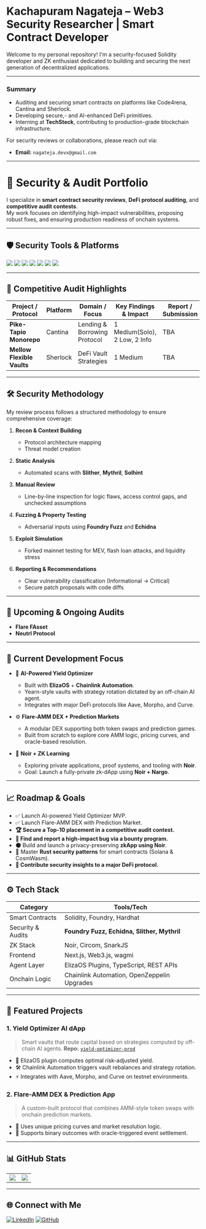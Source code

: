 # Kachapuram Nagateja – Web3 Security Researcher | Smart Contract Developer

Welcome to my personal repository! I'm a security-focused Solidity developer and ZK enthusiast dedicated to building and securing the next generation of decentralized applications.

---

### Summary

* Auditing and securing smart contracts on platforms like Code4rena, Cantina and Sherlock.
* Developing secure,- and AI-enhanced DeFi primitives.
* Interning at **TechSteck**, contributing to production-grade blockchain infrastructure.

For security reviews or collaborations, please reach out via:
* **Email:** `nagateja.devx@gmail.com`

---

# 🔐 Security & Audit Portfolio

I specialize in **smart contract security reviews**, **DeFi protocol auditing**, and **competitive audit contests**.  
My work focuses on identifying high-impact vulnerabilities, proposing robust fixes, and ensuring production readiness of onchain systems.  

---

## 🛡️ Security Tools & Platforms

<p align="left">
  <!-- Audit Platforms -->
  <img src="https://img.shields.io/badge/Code4rena-212121?style=for-the-badge&logo=ethereum&logoColor=white" />
  <img src="https://img.shields.io/badge/Sherlock-2C3E50?style=for-the-badge&logo=ethereum&logoColor=white" />
  <img src="https://img.shields.io/badge/Cantina-34495E?style=for-the-badge&logo=ethereum&logoColor=white" />

  <!-- Security Tools -->
  <img src="https://img.shields.io/badge/Foundry-000000?style=for-the-badge&logo=rust&logoColor=white" />
  <img src="https://img.shields.io/badge/Slither-4E342E?style=for-the-badge&logo=python&logoColor=white" />
  <img src="https://img.shields.io/badge/Echidna-6A1B9A?style=for-the-badge&logo=haskell&logoColor=white" />
  <img src="https://img.shields.io/badge/Mythril-283593?style=for-the-badge&logo=python&logoColor=white" />
</p>

---

## 📜 Competitive Audit Highlights

| Project / Protocol        | Platform       | Domain / Focus                | Key Findings & Impact           | Report / Submission |
| ------------------------- | -------------- | ----------------------------- | -------------------------------- | ------------------- |
| **Pike-Tapio Monorepo**   | Cantina        | Lending & Borrowing Protocol  | 1 Medium(Solo), 2 Low, 2 Info           | TBA                 |
| **Mellow Flexible Vaults**| Sherlock       | DeFi Vault Strategies         | 1 Medium   | TBA                 |

---

## 🛠️ Security Methodology

My review process follows a structured methodology to ensure comprehensive coverage:  

1. **Recon & Context Building**  
   - Protocol architecture mapping  
   - Threat model creation  

2. **Static Analysis**  
   - Automated scans with **Slither**, **Mythril**, **Solhint**  

3. **Manual Review**  
   - Line-by-line inspection for logic flaws, access control gaps, and unchecked assumptions  

4. **Fuzzing & Property Testing**  
   - Adversarial inputs using **Foundry Fuzz** and **Echidna**  

5. **Exploit Simulation**  
   - Forked mainnet testing for MEV, flash loan attacks, and liquidity stress  

6. **Reporting & Recommendations**  
   - Clear vulnerability classification (Informational → Critical)  
   - Secure patch proposals with code diffs  

---

## 📌 Upcoming & Ongoing Audits  

- **Flare FAsset** 
- **Neutrl Protocol** 

---


## 💼 Current Development Focus

* 🧠 **AI-Powered Yield Optimizer**
    * Built with **ElizaOS** + **Chainlink Automation**.
    * Yearn-style vaults with strategy rotation dictated by an off-chain AI agent.
    * Integrates with major DeFi protocols like Aave, Morpho, and Curve.

* ⚙️ **Flare-AMM DEX + Prediction Markets**
    * A modular DEX supporting both token swaps and prediction games.
    * Built from scratch to explore core AMM logic, pricing curves, and oracle-based resolution.

* 🌌 **Noir + ZK Learning**
    * Exploring private applications, proof systems, and tooling with **Noir**.
    * Goal: Launch a fully-private zk-dApp using **Noir + Nargo**.

---

## 📈 Roadmap & Goals

* ✅ Launch AI-powered Yield Optimizer MVP.
* ✅ Launch Flare-AMM DEX with Prediction Market.
* **🏆 Secure a Top-10 placement in a competitive audit contest.**
* **🐞 Find and report a high-impact bug via a bounty program.**
* 🌑 Build and launch a privacy-preserving **zkApp using Noir**.
* 🦀 Master **Rust security patterns** for smart contracts (Solana & CosmWasm).
* **🤝 Contribute security insights to a major DeFi protocol.**

---

## ⚙️ Tech Stack

| Category         | Tools/Tech                                      |
| ---------------- | ----------------------------------------------- |
| Smart Contracts  | Solidity, Foundry, Hardhat                      |
| Security & Audits| **Foundry Fuzz, Echidna, Slither, Mythril** |
| ZK Stack         | Noir, Circom, SnarkJS                           |
| Frontend         | Next.js, Web3.js, wagmi                         |
| Agent Layer      | ElizaOS Plugins, TypeScript, REST APIs          |
| Onchain Logic    | Chainlink Automation, OpenZeppelin Upgrades     |


---

## 📁 Featured Projects

### 1. **Yield Optimizer AI dApp**
> Smart vaults that route capital based on strategies computed by off-chain AI agents.
> **Repo:** [`yield-optimizer-prod`](https://github.com/nagatejakachapuram/yield-optimizer-prod)
* 🧠 ElizaOS plugin computes optimal risk-adjusted yield.
* 🛠️ Chainlink Automation triggers vault rebalances and strategy rotation.
* ⚡ Integrates with Aave, Morpho, and Curve on testnet environments.

### 2. **Flare-AMM DEX & Prediction App**
> A custom-built protocol that combines AMM-style token swaps with onchain prediction markets.
* 🧬 Uses unique pricing curves and market resolution logic.
* 🎲 Supports binary outcomes with oracle-triggered event settlement.

---

## 📊 GitHub Stats

<table>
  <tr>
    <td>
      <img src="https://github-readme-stats.vercel.app/api?username=nagatejakachapuram&theme=dark&hide_border=true&include_all_commits=true&count_private=true" />
    </td>
    <td>
      <img src="https://github-readme-stats.vercel.app/api/top-langs/?username=nagatejakachapuram&theme=dark&hide_border=true&layout=compact&hide=jupyter%20notebook" />
    </td>
  </tr>
</table>

---

## 🌐 Connect with Me

[![LinkedIn](https://img.shields.io/badge/LinkedIn-%230077B5.svg?logo=linkedin&logoColor=white)](https://linkedin.com/in/nagatejakachapuram)
[![GitHub](https://img.shields.io/badge/GitHub-%23121011.svg?logo=github&logoColor=white)](https://github.com/nagatejakachapuram)
